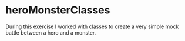 # heroMonsterClasses
During this exercise I worked with classes to create a very simple mock battle between a hero and a monster.
